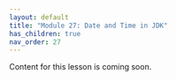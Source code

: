 ```yaml
---
layout: default
title: "Module 27: Date and Time in JDK"
has_children: true
nav_order: 27
---
```


Content for this lesson is coming soon.
